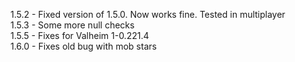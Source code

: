 1.5.2 - Fixed version of 1.5.0. Now works fine. Tested in multiplayer<br>
1.5.3 - Some more null checks<br>
1.5.5 - Fixes for Valheim 1-0.221.4<br>
1.6.0 - Fixes old bug with mob stars<br>
